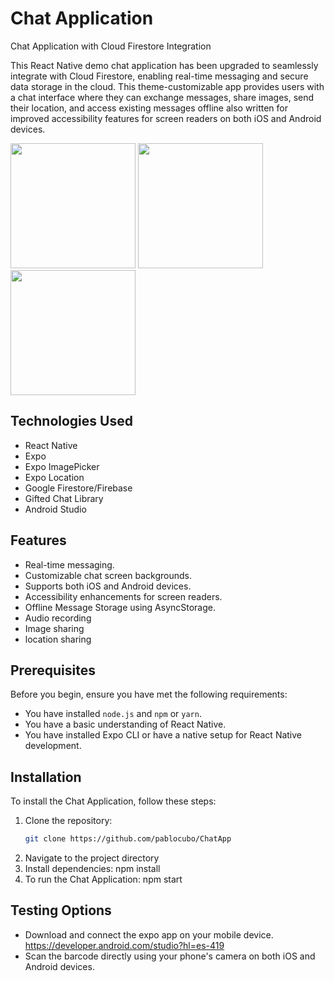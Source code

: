 # Chat Application

Chat Application with Cloud Firestore Integration

This React Native demo chat application has been upgraded to seamlessly integrate with Cloud Firestore, enabling real-time messaging and secure data storage in the cloud. This theme-customizable app provides users with a chat interface where they can exchange messages, share images, send their location, and access existing messages offline also written for improved accessibility features for screen readers on both iOS and Android devices.

<img src="https://github.com/pablocubo/ChatApp/assets/135388057/8ebf2d37-ee92-4d0d-b7e4-3c9ce462791a" width="200">
<img src="https://github.com/pablocubo/ChatApp/assets/135388057/72e59556-2da4-4d84-b417-82a3c31f0984" width="200">
<img src="https://github.com/pablocubo/ChatApp/assets/135388057/82596d62-a138-432c-a40f-756c468c49ab" width="200">



## Technologies Used

- React Native
- Expo
- Expo ImagePicker
- Expo Location
- Google Firestore/Firebase
- Gifted Chat Library
- Android Studio

## Features

- Real-time messaging.
- Customizable chat screen backgrounds.
- Supports both iOS and Android devices.
- Accessibility enhancements for screen readers.
- Offline Message Storage using AsyncStorage.
- Audio recording
- Image sharing
- location sharing

## Prerequisites

Before you begin, ensure you have met the following requirements:
- You have installed `node.js` and `npm` or `yarn`.
- You have a basic understanding of React Native.
- You have installed Expo CLI or have a native setup for React Native development.

## Installation

To install the Chat Application, follow these steps:

1. Clone the repository:
   ```bash
   git clone https://github.com/pablocubo/ChatApp

2. Navigate to the project directory
3. Install dependencies: npm install
4. To run the Chat Application: npm start
   
## Testing Options

- Download and connect the expo app on your mobile device. https://developer.android.com/studio?hl=es-419
- Scan the barcode directly using your phone's camera on both iOS and Android devices.


